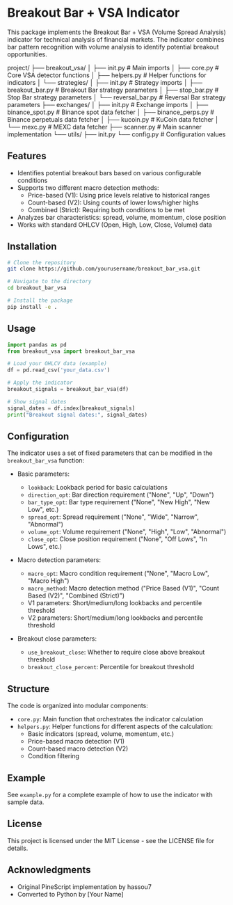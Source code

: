 # Breakout Bar + VSA Indicator

This package implements the Breakout Bar + VSA (Volume Spread Analysis) indicator for technical analysis of financial markets. The indicator combines bar pattern recognition with volume analysis to identify potential breakout opportunities.

project/
├── breakout_vsa/
│   ├── init.py                # Main imports
│   ├── core.py                    # Core VSA detector functions
│   ├── helpers.py                 # Helper functions for indicators
│   └── strategies/
│       ├── init.py            # Strategy imports
│       ├── breakout_bar.py        # Breakout Bar strategy parameters
│       ├── stop_bar.py            # Stop Bar strategy parameters
│       └── reversal_bar.py        # Reversal Bar strategy parameters
├── exchanges/
│   ├── init.py                # Exchange imports
│   ├── binance_spot.py            # Binance spot data fetcher
│   ├── binance_perps.py           # Binance perpetuals data fetcher
│   ├── kucoin.py                  # KuCoin data fetcher
│   └── mexc.py                    # MEXC data fetcher
├── scanner.py                     # Main scanner implementation
└── utils/
├── init.py
└── config.py                  # Configuration values


## Features

- Identifies potential breakout bars based on various configurable conditions
- Supports two different macro detection methods:
  - Price-based (V1): Using price levels relative to historical ranges
  - Count-based (V2): Using counts of lower lows/higher highs
  - Combined (Strict): Requiring both conditions to be met
- Analyzes bar characteristics: spread, volume, momentum, close position
- Works with standard OHLCV (Open, High, Low, Close, Volume) data

## Installation

```bash
# Clone the repository
git clone https://github.com/yourusername/breakout_bar_vsa.git

# Navigate to the directory
cd breakout_bar_vsa

# Install the package
pip install -e .
```

## Usage

```python
import pandas as pd
from breakout_vsa import breakout_bar_vsa

# Load your OHLCV data (example)
df = pd.read_csv('your_data.csv')

# Apply the indicator
breakout_signals = breakout_bar_vsa(df)

# Show signal dates
signal_dates = df.index[breakout_signals]
print("Breakout signal dates:", signal_dates)
```

## Configuration

The indicator uses a set of fixed parameters that can be modified in the `breakout_bar_vsa` function:

- Basic parameters:
  - `lookback`: Lookback period for basic calculations
  - `direction_opt`: Bar direction requirement ("None", "Up", "Down")
  - `bar_type_opt`: Bar type requirement ("None", "New High", "New Low", etc.)
  - `spread_opt`: Spread requirement ("None", "Wide", "Narrow", "Abnormal")
  - `volume_opt`: Volume requirement ("None", "High", "Low", "Abnormal")
  - `close_opt`: Close position requirement ("None", "Off Lows", "In Lows", etc.)

- Macro detection parameters:
  - `macro_opt`: Macro condition requirement ("None", "Macro Low", "Macro High")
  - `macro_method`: Macro detection method ("Price Based (V1)", "Count Based (V2)", "Combined (Strict)")
  - V1 parameters: Short/medium/long lookbacks and percentile threshold
  - V2 parameters: Short/medium/long lookbacks and percentile threshold

- Breakout close parameters:
  - `use_breakout_close`: Whether to require close above breakout threshold
  - `breakout_close_percent`: Percentile for breakout threshold

## Structure

The code is organized into modular components:

- `core.py`: Main function that orchestrates the indicator calculation
- `helpers.py`: Helper functions for different aspects of the calculation:
  - Basic indicators (spread, volume, momentum, etc.)
  - Price-based macro detection (V1)
  - Count-based macro detection (V2)
  - Condition filtering

## Example

See `example.py` for a complete example of how to use the indicator with sample data.

## License

This project is licensed under the MIT License - see the LICENSE file for details.

## Acknowledgments

- Original PineScript implementation by hassou7
- Converted to Python by [Your Name]